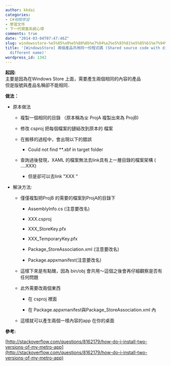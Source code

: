 ```yaml
---
author: kkdai
categories:
- C#相關學習
- 學習文件
- 下一代視窗系統心得
comments: true
date: "2014-03-04T07:47:46Z"
slug: windowsstore-%e5%85%a9%e5%80%8b%e7%94%a2%e5%93%81%e5%85%b1%e7%94%a8%e5%90%8c%e4%b8%80%e4%bb%bd%e7%a8%8b%e5%bc%8f%e7%a2%bc-shared-source-code-with-different-store-app-with-different-name
title: '[WindowsStore] 兩個產品共用同一份程式碼 (Shared source code with different store app with
  different name)'
wordpress_id: 1342
---
```


**起因:**  
主要是因為在Windows Store 上面，需要產生兩個相同的內容的產品  
但是版號與產品名稱卻不能相同．




**做法：**






  * 原本做法



    * 複製一個相同的目錄 （原本稱為ㄓ ProjA 複製出來為 ProjB)


    * 修改 csproj 把每個檔案的鏈結改到原本的 檔案


    * 在搬移的過程中，會出現以下的錯誤



      * Could not find **.xbf in target folder



    * 查詢過後發現，XAML 的檔案無法去link具有上一層目錄的檔案架構 ( ....XXX)



      * 但是卻可以去link "XXX “




  * 解決方法:



    * 僅僅複製把ProjB 的需要的檔案到ProjA的目錄下



      * AssemblyInfo.cs (注意要改名)


      * XXX.csproj


      * XXX_StoreKey.pfx


      * XXX_TemporaryKey.pfx


      * Package_StoreAssociation.xml (注意要改名)


      * Package.appxmanifest(注意要改名)



    * 這樣下來是有點醜，因為 bin/obj 會共用～這個之後會再仔細觀察是否有任何問題


    * 此外需要改兩個東西



      * <ProjectID> 在 csproj 裡面


      * <Identifier Name> 在 Package.appxmanifest與Package_StoreAssociation.xml 內



    * 這樣就可以產生兩個一樣內容的app 在你的桌面





**參考:**




[http://stackoverflow.com/questions/8162179/how-do-i-install-two-versions-of-my-metro-app](http://stackoverflow.com/questions/8162179/how-do-i-install-two-versions-of-my-metro-app)
